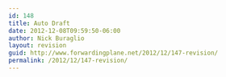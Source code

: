 ```yaml
---
id: 148
title: Auto Draft
date: 2012-12-08T09:59:50-06:00
author: Nick Buraglio
layout: revision
guid: http://www.forwardingplane.net/2012/12/147-revision/
permalink: /2012/12/147-revision/
---
```

